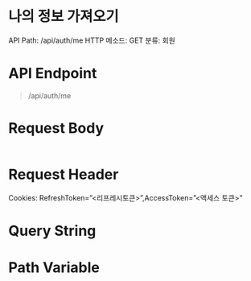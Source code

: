 # 나의 정보 가져오기

API Path: /api/auth/me
HTTP 메소드: GET
분류: 회원

# API Endpoint

> /api/auth/me
> 

# Request Body

```sql

```

# Request Header

Cookies: RefreshToken=”<리프레시토큰>”,AccessToken=”<액세스 토큰>”

# Query String

# Path Variable